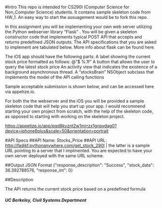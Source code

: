 
#Intro
This repo is intended for CS290I (Computer Science for Non_Computer Science) students. It contains sample skeleton code from HW_1. An easy way to start the assuagement would be to fork this repo. 


In this assignment you will be implementing your own web server utilizing the Python webserver library “Flask” . You will be given a skeleton constructor code that implements typical POST API that accepts and returns predefined JSON outputs. The API specifications that you are asked to implement are tabulated below. More info about flask can be found here.

The iOS app should have the following parts:
A label showing the current stock price formatted as follows: @”$ %.1f”
A button that allows the user to query the latest stock price
An activity view that indicates the existence of  a background asynchronous thread.
A “stocksBrain” NSObject subclass that implements the model of the API calling functions


Sample acceptable submission is shown below, and can be accessed here via appetize.io.


For both the the webserver and the iOS you will be provided a sample skeleton code that will help you start up your app. I would recommend starting your own project from scratch, with the help of the skeleton code, as opposed to starting with working on the skeleton project.

https://appetize.io/app/pqd8kvznt2w1mrrzx1gnpvdag0?device=iphone6plus&scale=50&orientation=portrait


#API Specs
##API Name: 
Stocks_Price
##API URL: 
http://fadikf.pythonanywhere.com/get_stock_290I | the latter is a sample URL pointing to a server that I implmented. You are expected to have your own server deployed with the same URL scheme.

##Output JSON Format
{"response_description": "Success", "stock_data": 36.392788576, "response_int": 0}

##Description 

The API returns the current stock price based on a predefined formula



##### UC Berkeley, Civil Systems Department
